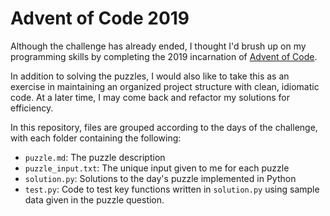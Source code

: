 # Advent of Code 2019

Although the challenge has already ended, I thought I'd brush up on my programming skills by completing the 2019 incarnation of [Advent of Code](https://adventofcode.com/2019/).

In addition to solving the puzzles, I would also like to take this as an exercise in maintaining an organized project structure with clean, idiomatic code.
At a later time, I may come back and refactor my solutions for efficiency.

In this repository, files are grouped according to the days of the challenge, with each folder containing the following:
- `puzzle.md`: The puzzle description
- `puzzle_input.txt`: The unique input given to me for each puzzle
- `solution.py`: Solutions to the day's puzzle implemented in Python
- `test.py`: Code to test key functions written in `solution.py` using sample data given in the puzzle question.
